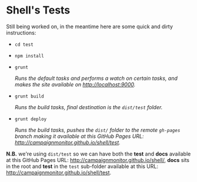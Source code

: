 # Shell's Tests

Still being worked on, in the meantime here are some quick and dirty
instructions:

- `cd test`

- `npm install`

- `grunt`

  *Runs the default tasks and performs a watch on certain tasks, and makes the
  site available on <http://localhost:9000>.*
- `grunt build`

  *Runs the build tasks, final destination is the `dist/test` folder.*
- `grunt deploy`

  *Runs the build tasks, pushes the `dist/` folder to the remote `gh-pages`
  branch making it available at this GitHub Pages URL:
  <http://campaignmonitor.github.io/shell/test>.*

**N.B.** we're using `dist/test` so we can have both the **test** and **docs**
available at this GitHub Pages URL: <http://campaignmonitor.github.io/shell/>,
**docs** sits in the root and **test** in the `test` sub-folder available at
this URL: <http://campaignmonitor.github.io/shell/test>.
